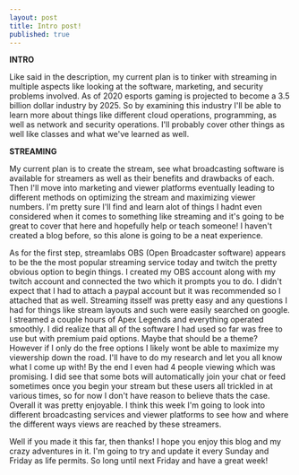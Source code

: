 ```yaml
---
layout: post
title: Intro post!
published: true
---
```


**INTRO**

  Like said in the description, my current plan is to tinker with streaming in multiple aspects like looking at the software, marketing, and security problems involved. As of 2020 esports gaming is projected to become a 3.5 billion dollar industry by 2025. So by examining this industry I'll be able to learn more about things like different cloud operations, programming, as well as network and security operations. I'll probably cover other things as well like classes and what we've learned as well.

**STREAMING**

My current plan is to create the stream, see what broadcasting software is available for streamers as well as their benefits and drawbacks of each. Then I'll move into marketing and viewer platforms eventually leading to different methods on optimizing the stream and maximizing viewer numbers. I'm pretty sure I'll find and learn alot of things I hadnt even considered when it comes to something like streaming and it's going to be great to cover that here and hopefully help or teach someone! I haven't created a blog before, so this alone is going to be a neat experience.

  As for the first step, streamlabs OBS (Open Broadcaster software) appears to be the the most popular streaming service today and twitch the pretty obvious option to begin things. I created my OBS account along with my twitch account and connected the two which it prompts you to do. I didn't expect that I had to attach a paypal account but it was recommended so I attached that as well. Streaming itsself was pretty easy and any questions I had for things like stream layouts and such were easily searched on google. I streamed a couple hours of Apex Legends and everything operated smoothly. I did realize that all of the software I had used so far was free to use but with premium paid options. Maybe that should be a theme? However if I only do the free options I likely wont be able to maximize my viewership down the road. I'll have to do my research and let you all know what I come up with! By the end I even had 4 people viewing which was promising. I did see that some bots will automatically join your chat or feed sometimes once you begin your stream but these users all trickled in at various times, so for now I don't have reason to believe thats the case. Overall it was pretty enjoyable. I think this week I'm going to look into different broadcasting services and viewer platforms to see how and where the different ways views are reached by these streamers. 
  
  Well if you made it this far, then thanks! I hope you enjoy this blog and my crazy adventures in it. I'm going to try and update it every Sunday and Friday as life permits. So long until next Friday and have a great week!
